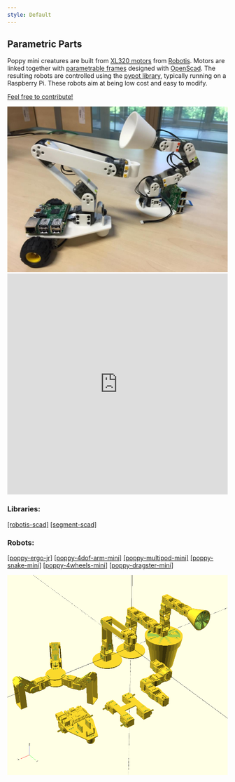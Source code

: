 ```yaml
---
style: Default
---
```


## Parametric Parts


Poppy mini creatures are built from [XL320 motors](http://support.robotis.com/en/product/dynamixel/xl-series/xl-320.htm) from [Robotis](http://en.robotis.com/index/). Motors are linked together with [parametrable frames](https://github.com/jgrizou/robotis-scad) designed with [OpenScad](http://www.openscad.org/). The resulting robots are controlled using the [pypot library](https://github.com/poppy-project/pypot), typically running on a Raspberry Pi. These robots aim at being low cost and easy to modify.

[Feel free to contribute!](https://forum.poppy-project.org/t/cfc-extending-the-poppy-mini-family-we-need-your-help/1346)

<div class="row">
  <div class="col-md-7""> <img src="img/ergojr.jpg" class="img-responsive center-block"> </div>
  <div class="col-md-5">
  <style>.embed-container {position: relative; padding-bottom: 100%; height: 0; overflow: hidden;} .embed-container iframe, .embed-container object, .embed-container embed { position: absolute; top: 0; left: 0; width: 100%; height: 100%; }</style><div class='embed-container'><iframe width='100%' src='https://vine.co/v/OxlTF6inWpV/embed/simple' frameborder='0' scrolling='no' allowtransparency='true'></iframe><script async src='//platform.vine.co/static/scripts/embed.js' charset='utf-8'></script></div>  
  </div>
</div>

### Libraries:
 [[robotis-scad]](https://github.com/jgrizou/robotis-scad) [[segment-scad]](https://github.com/jgrizou/segment-scad)

### Robots:
 [[poppy-ergo-jr]](https://github.com/poppy-project/poppy-ergo-jr) [[poppy-4dof-arm-mini]](https://github.com/poppy-project/poppy-4dof-arm-mini) [[poppy-multipod-mini]](https://github.com/poppy-project/poppy-multipod-mini) [[poppy-snake-mini]](https://github.com/poppy-project/poppy-snake-mini) [[poppy-4wheels-mini]](https://github.com/poppy-project/poppy-4wheels-mini)
 [[poppy-dragster-mini]](https://github.com/poppy-project/poppy-dragster-mini)

<img src="img/poppy_mini_familly.png" class="img-responsive center-block">

